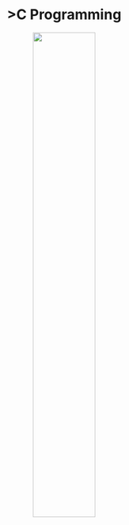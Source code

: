 <h1 align="center"><strong class="fancy-text">>C Programming</strong></h1>

<p align="center">
  <img src="https://github.com/salimizel/alx-low_level_programming/blob/master/unnamed.png" width="50%">
</p>
